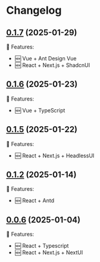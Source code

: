 # Changelog

## [0.1.7](https://github.com/runowjs/runow/releases/tag/v0.1.7) (2025-01-29)

🎉 Features:

- 🆕 Vue + Ant Design Vue
- 🆕 React + Next.js + ShadcnUI

## [0.1.6](https://github.com/runowjs/runow/releases/tag/v0.1.6) (2025-01-23)

🎉 Features:

- 🆕 Vue + TypeScript

## [0.1.5](https://github.com/runowjs/runow/releases/tag/v0.1.5) (2025-01-22)

🎉 Features:

- 🆕 React + Next.js + HeadlessUI

## [0.1.2](https://github.com/runowjs/runow/releases/tag/v0.1.2) (2025-01-14)

🎉 Features:

- 🆕 React + Antd


## [0.0.6](https://github.com/runowjs/runow/releases/tag/v0.0.6) (2025-01-04)

🎉 Features: 

- 🆕 React + Typescript
- 🆕 React + Next.js + NextUI